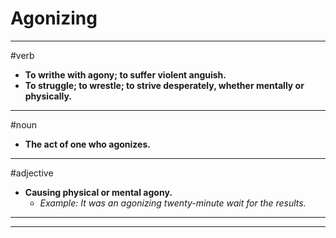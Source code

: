 # Agonizing
---
#verb
- **To writhe with agony; to suffer violent anguish.**
- **To struggle; to wrestle; to strive desperately, whether mentally or physically.**
---
#noun
- **The act of one who agonizes.**
---
#adjective
- **Causing physical or mental agony.**
	- _Example: It was an agonizing twenty-minute wait for the results._
---
---
